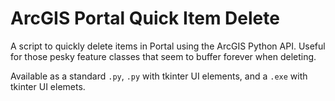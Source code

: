 # ArcGIS Portal Quick Item Delete
A script to quickly delete items in Portal using the ArcGIS Python API. Useful for those pesky feature classes that seem to buffer forever when deleting.

Available as a standard `.py`, `.py` with tkinter UI elements, and a `.exe` with tkinter UI elemets.
